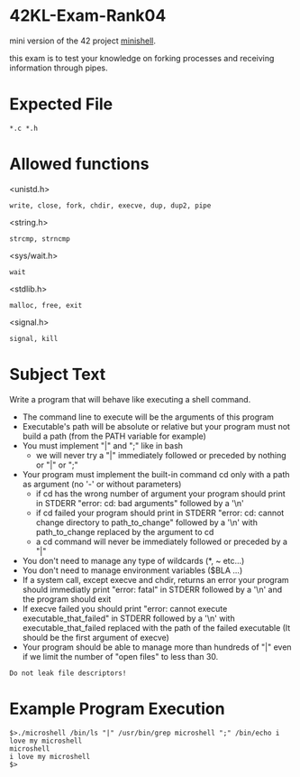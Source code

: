 # 42KL-Exam-Rank04

mini version of the 42 project [minishell](https://github.com/joekeroo/42KL-minishell/).

this exam is to test your knowledge on forking processes and receiving information through pipes.

# Expected File

```
*.c *.h
```

# Allowed functions

<unistd.h>

```
write, close, fork, chdir, execve, dup, dup2, pipe
```

<string.h>

```
strcmp, strncmp
```

<sys/wait.h>

```
wait
```

<stdlib.h>

```
malloc, free, exit
```

<signal.h>

```
signal, kill
```

# Subject Text

Write a program that will behave like executing a shell command.

- The command line to execute will be the arguments of this program
- Executable's path will be absolute or relative but your program must not build a path (from the PATH variable for example)
- You must implement "|" and ";" like in bash
  - we will never try a "|" immediately followed or preceded by nothing or "|" or ";"
- Your program must implement the built-in command cd only with a path as argument (no '-' or without parameters)
  - if cd has the wrong number of argument your program should print in STDERR "error: cd: bad arguments" followed by a '\n'
  - if cd failed your program should print in STDERR "error: cd: cannot change directory to path_to_change" followed by a '\n' with path_to_change replaced by the argument to cd
  - a cd command will never be immediately followed or preceded by a "|"
- You don't need to manage any type of wildcards (\*, ~ etc...)
- You don't need to manage environment variables ($BLA ...)
- If a system call, except execve and chdir, returns an error your program should immediatly print "error: fatal" in STDERR followed by a '\n' and the program should exit
- If execve failed you should print "error: cannot execute executable_that_failed" in STDERR followed by a '\n' with executable_that_failed replaced with the path of the failed executable (It should be the first argument of execve)
- Your program should be able to manage more than hundreds of "|" even if we limit the number of "open files" to less than 30.

```
Do not leak file descriptors!
```

# Example Program Execution

```
$>./microshell /bin/ls "|" /usr/bin/grep microshell ";" /bin/echo i love my microshell
microshell
i love my microshell
$>
```

